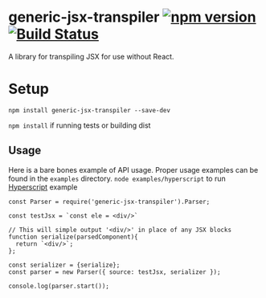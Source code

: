 # generic-jsx-transpiler [![npm version](https://badge.fury.io/js/generic-jsx-transpiler.svg)](https://badge.fury.io/js/generic-jsx-transpiler) [![Build Status](https://travis-ci.org/c-mcg/generic-jsx-transpiler.svg?branch=master)](https://travis-ci.org/c-mcg/generic-jsx-transpiler)

A library for transpiling JSX for use without React.

# Setup

`npm install generic-jsx-transpiler --save-dev`

`npm install` if running tests or building dist

## Usage

Here is a bare bones example of API usage.
Proper usage examples can be found in the `examples` directory.
`node examples/hyperscript` to run [Hyperscript](https://www.npmjs.com/package/hyperscript) example

```
const Parser = require('generic-jsx-transpiler').Parser;

const testJsx = `const ele = <div/>`

// This will simple output '<div/>' in place of any JSX blocks
function serialize(parsedComponent){
  return `<div/>`;
};

const serializer = {serialize};
const parser = new Parser({ source: testJsx, serializer });

console.log(parser.start());
```
